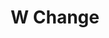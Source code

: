 --- 
title: "W Change"
publishdate: "2019-5-6T16:48:46+02:00"
src: "https://365manga.net/manga/w-change"
image: "https://data.365manga.net/images/thumbnails/19458-w-change.jpg"
description: "High-school student Kisaragi Maki has one dream: to be a normal wife. She’s part of a Yakuza family known as Group Kisaragi and her father is the third generation of the group - and he wants Maki to be the fourth generation! But Maki isn’t a ‘normal high school student’. She has a split personality which gets her into all sorts of trouble. Can Maki achieve her dream of being…"
---